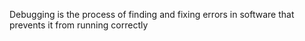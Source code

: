 Debugging is the process of finding and fixing errors in software that prevents it from running correctly


